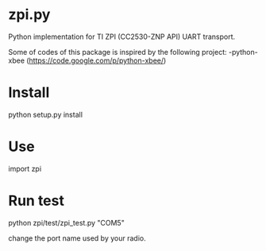 zpi.py
======

Python implementation for TI  ZPI (CC2530-ZNP API) UART transport.

Some of codes of this package is inspired by the following project:
    -python-xbee (https://code.google.com/p/python-xbee/)

Install
===========
python setup.py install

Use
===

import zpi

Run test
========

python zpi/test/zpi_test.py "COM5"

change the port name used by your radio.
